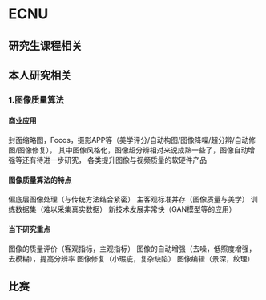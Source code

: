 # ECNU
## 研究生课程相关
## 本人研究相关
### 1.图像质量算法
#### 商业应用
封面缩略图，Focos，摄影APP等（美学评分/自动构图/图像降噪/超分辨/自动修图/图像修复），
其中图像风格化，图像超分辨相对来说成熟一些了，图像自动增强等还有待进一步研究，
各类提升图像与视频质量的软硬件产品
#### 图像质量算法的特点
偏底层图像处理（与传统方法结合紧密）
主客观标准并存（图像质量与美学）
训练数据集（难以采集真实数据）
新技术发展非常快（GAN模型等的应用）
#### 当下研究重点
图像的质量评价（客观指标，主观指标）
图像的自动增强（去噪，低照度增强，去模糊），提高分辨率
图像修复（小瑕疵，复杂缺陷）
图像编辑（景深，纹理）
## 比赛
